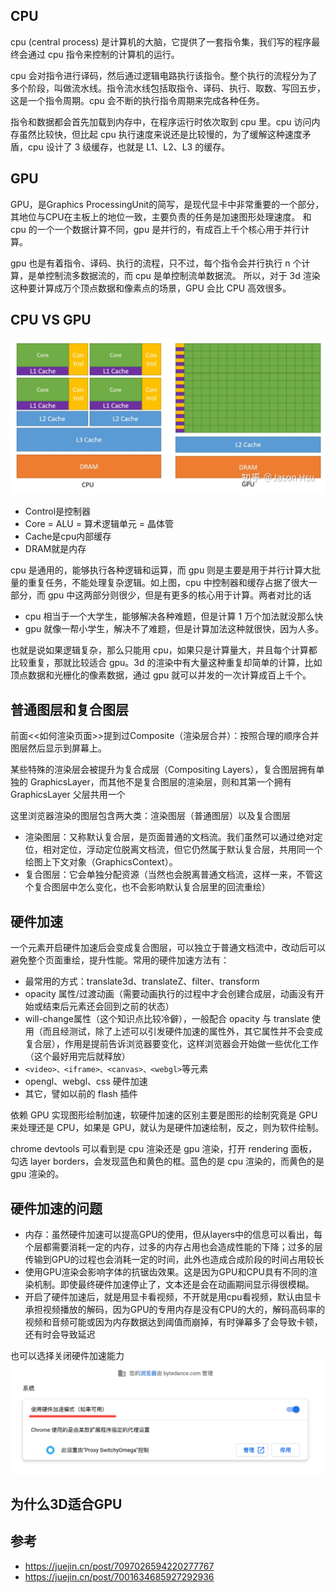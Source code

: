 ## CPU

cpu (central process) 是计算机的大脑，它提供了一套指令集，我们写的程序最终会通过 cpu 指令来控制的计算机的运行。

cpu 会对指令进行译码，然后通过逻辑电路执行该指令。整个执行的流程分为了多个阶段，叫做流水线。指令流水线包括取指令、译码、执行、取数、写回五步，这是一个指令周期。cpu 会不断的执行指令周期来完成各种任务。

指令和数据都会首先加载到内存中，在程序运行时依次取到 cpu 里。cpu 访问内存虽然比较快，但比起 cpu 执行速度来说还是比较慢的，为了缓解这种速度矛盾，cpu 设计了 3 级缓存，也就是 L1、L2、L3 的缓存。

## GPU

GPU，是Graphics ProcessingUnit的简写，是现代显卡中非常重要的一个部分，其地位与CPU在主板上的地位一致，主要负责的任务是加速图形处理速度。
和 cpu 的一个一个数据计算不同，gpu 是并行的，有成百上千个核心用于并行计算。

gpu 也是有着指令、译码、执行的流程，只不过，每个指令会并行执行 n 个计算，是单控制流多数据流的，而 cpu 是单控制流单数据流。
所以，对于 3d 渲染这种要计算成万个顶点数据和像素点的场景，GPU 会比 CPU 高效很多。

## CPU VS GPU

![](./img/CPU对比GPU.png)

- Control是控制器
- Core = ALU = 算术逻辑单元 = 晶体管
- Cache是cpu内部缓存
- DRAM就是内存

cpu 是通用的，能够执行各种逻辑和运算，而 gpu 则是主要是用于并行计算大批量的重复任务，不能处理复杂逻辑。如上图，cpu 中控制器和缓存占据了很大一部分，而 gpu 中这两部分则很少，但是有更多的核心用于计算。两者对比的话

- cpu 相当于一个大学生，能够解决各种难题，但是计算 1 万个加法就没那么快
- gpu 就像一帮小学生，解决不了难题，但是计算加法这种就很快，因为人多。

也就是说如果逻辑复杂，那么只能用 cpu，如果只是计算量大，并且每个计算都比较重复，那就比较适合 gpu。3d 的渲染中有大量这种重复却简单的计算，比如顶点数据和光栅化的像素数据，通过 gpu 就可以并发的一次计算成百上千个。


## 普通图层和复合图层

前面<<如何渲染页面>>提到过Composite（渲染层合并）：按照合理的顺序合并图层然后显示到屏幕上。

某些特殊的渲染层会被提升为复合成层（Compositing Layers），复合图层拥有单独的 GraphicsLayer，而其他不是复合图层的渲染层，则和其第一个拥有 GraphicsLayer 父层共用一个

这里浏览器渲染的图层包含两大类：渲染图层（普通图层）以及复合图层

- 渲染图层：又称默认复合层，是页面普通的文档流。我们虽然可以通过绝对定位，相对定位，浮动定位脱离文档流，但它仍然属于默认复合层，共用同一个绘图上下文对象（GraphicsContext）。
- 复合图层：它会单独分配资源（当然也会脱离普通文档流，这样一来，不管这个复合图层中怎么变化，也不会影响默认复合层里的回流重绘）


## 硬件加速


一个元素开启硬件加速后会变成复合图层，可以独立于普通文档流中，改动后可以避免整个页面重绘，提升性能。常用的硬件加速方法有：
- 最常用的方式：translate3d、translateZ、filter、transform
- opacity 属性/过渡动画（需要动画执行的过程中才会创建合成层，动画没有开始或结束后元素还会回到之前的状态）
- will-change属性（这个知识点比较冷僻），一般配合 opacity 与 translate 使用（而且经测试，除了上述可以引发硬件加速的属性外，其它属性并不会变成复合层），作用是提前告诉浏览器要变化，这样浏览器会开始做一些优化工作（这个最好用完后就释放）
- `<video>、<iframe>、<canvas>、<webgl>`等元素
- opengl、webgl、css 硬件加速
- 其它，譬如以前的 flash 插件

依赖 GPU 实现图形绘制加速，软硬件加速的区别主要是图形的绘制究竟是 GPU 来处理还是 CPU，如果是 GPU，就认为是硬件加速绘制，反之，则为软件绘制。

chrome devtools 可以看到是 cpu 渲染还是 gpu 渲染，打开 rendering 面板，勾选 layer borders，会发现蓝色和黄色的框。蓝色的是 cpu 渲染的，而黄色的是 gpu 渲染的。

## 硬件加速的问题

- 内存：虽然硬件加速可以提高GPU的使用，但从layers中的信息可以看出，每个层都需要消耗一定的内存，过多的内存占用也会造成性能的下降；过多的层传输到GPU的过程也会消耗一定的时间，此外也造成合成阶段的时间占用较长
- 使用GPU渲染会影响字体的抗锯齿效果。这是因为GPU和CPU具有不同的渲染机制。即使最终硬件加速停止了，文本还是会在动画期间显示得很模糊。
- 开启了硬件加速后，就是用显卡看视频，不开就是用cpu看视频，默认由显卡承担视频播放的解码，因为GPU的专用内存是没有CPU的大的，解码高码率的视频和音频可能或因为内存数据达到阈值而崩掉，有时弹幕多了会导致卡顿，还有时会导致延迟

也可以选择关闭硬件加速能力
![](./img/chrome硬件加速.png)

## 为什么3D适合GPU

## 参考

- https://juejin.cn/post/7097026594220277767
- https://juejin.cn/post/7001634685927292936
